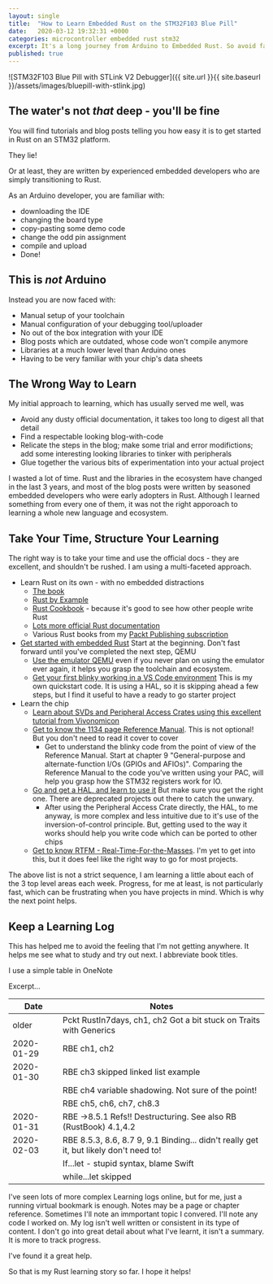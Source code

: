 ```yaml
---
layout: single
title:  "How to Learn Embedded Rust on the STM32F103 Blue Pill"
date:   2020-03-12 19:32:31 +0000
categories: microcontroller embedded rust stm32
excerpt: It's a long journey from Arduino to Embedded Rust. So avoid false starts, and take it slow!
published: true
---
```


![STM32F103 Blue Pill with STLink V2 Debugger]({{ site.url }}{{ site.baseurl }}/assets/images/bluepill-with-stlink.jpg)

## The water's not _that_ deep - you'll be fine

You will find tutorials and blog posts telling you how easy it is to get started in Rust on an STM32 platform.

They lie!

Or at least, they are written by experienced embedded developers who are simply transitioning to Rust.

As an Arduino developer, you are familiar with:

* downloading the IDE
* changing the board type
* copy-pasting some demo code
* change the odd pin assignment
* compile and upload
* Done!

## This is _not_ Arduino

Instead you are now faced with:

* Manual setup of your toolchain
* Manual configuration of your debugging tool/uploader
* No out of the box integration with your IDE
* Blog posts which are outdated, whose code won't compile anymore
* Libraries at a much lower level than Arduino ones
* Having to be very familiar with your chip's data sheets

## The Wrong Way to Learn

My initial approach to learning, which has usually served me well, was

* Avoid any dusty official documentation, it takes too long to digest all that detail
* Find a respectable looking blog-with-code
* Relicate the steps in the blog; make some trial and error modifictions; add some interesting looking libraries to tinker with peripherals
* Glue together the various bits of experimentation into your actual project

I wasted a lot of time.
Rust and the libraries in the ecosystem have changed in the last 3 years, and most of the blog posts were written by seasoned embedded developers who were early adopters in Rust. Although I learned something from every one of them, it was not the right apporoach to learning a whole new language and ecosystem.

## Take Your Time, Structure Your Learning

The right way is to take your time and use the official docs - they are excellent, and shouldn't be rushed.
I am using a multi-faceted approach.

* Learn Rust on its own - with no embedded distractions
  * [The book](https://doc.rust-lang.org/book/)
  * [Rust by Example](https://doc.rust-lang.org/stable/rust-by-example/)
  * [Rust Cookbook](https://rust-lang-nursery.github.io/rust-cookbook/) - because it's good to see how other people write Rust
  * [Lots more official Rust documentation](https://www.rust-lang.org/learn)
  * Various Rust books from my [Packt Publishing subscription](https://www.packtpub.com)
* [Get started with embedded Rust](https://rust-embedded.github.io/book/) Start at the beginning. Don't fast forward until you've completed the next step, QEMU
  * [Use the emulator QEMU](https://rust-embedded.github.io/book/start/qemu.html) even if you never plan on using the emulator ever again, it helps you grasp the toolchain and ecosystem.
  * [Get your first blinky working in a VS Code environment](https://github.com/GregWoods/stm32-01-blink)  This is my own quickstart code. It is using a HAL, so it is skipping ahead a few steps, but I find it useful to have a ready to go starter project
* Learn the chip
  * [Learn about SVDs and Peripheral Access Crates using this excellent tutorial from Vivonomicon](https://vivonomicon.com/2019/05/23/hello-rust-blinking-leds-in-a-new-language/)
  * [Get to know the 1134 page Reference Manual](https://www.st.com/resource/en/reference_manual/cd00171190-stm32f101xx-stm32f102xx-stm32f103xx-stm32f105xx-and-stm32f107xx-advanced-arm-based-32-bit-mcus-stmicroelectronics.pdf). This is not optional! But you don't need to read it cover to cover
    * Get to understand the blinky code from the point of view of the Reference Manual. Start at chapter 9 "General-purpose and alternate-function I/Os (GPIOs and AFIOs)". Comparing the Reference Manual to the code you've written using your PAC, will help you grasp how the STM32 registers work for IO.
  * [Go and get a HAL, and learn to use it](https://github.com/stm32-rs/stm32f1xx-hal) But make sure you get the right one. There are deprecated projects out there to catch the unwary.
    * After using the Peripheral Access Crate directly, the HAL, to me anyway, is more complex and less intuitive due to it's use of the inversion-of-control principle. But, getting used to the way it works should help you write code which can be ported to other chips
  * [Get to know RTFM - Real-Time-For-the-Masses](http://www.rtfm-lang.org/). I'm yet to get into this, but it does feel like the right way to go for most projects.

The above list is not a strict sequence, I am learning a little about each of the 3 top level areas each week.
Progress, for me at least, is not particularly fast, which can be frustrating when you have projects in mind.
Which is why the next point helps.

## Keep a Learning Log

This has helped me to avoid the feeling that I'm not getting anywhere. It helps me see what to study and try out next. I abbreviate book titles.

I use a simple table in OneNote

Excerpt...

| Date       | Notes |
| ---------- | ----- |
| older      | Pckt RustIn7days, ch1, ch2   Got a bit stuck on Traits with Generics |
| 2020-01-29 | RBE ch1, ch2 |
| 2020-01-30 | RBE ch3   skipped linked list example |
|            | RBE ch4   variable shadowing. Not sure of the point! |
|            | RBE ch5, ch6, ch7, ch8.3 |
| 2020-01-31 | RBE ->8.5.1   Refs!! Destructuring. See also RB (RustBook) 4.1,4.2 |
| 2020-02-03 | RBE  8.5.3, 8.6, 8.7 9, 9.1   Binding... didn't really get it, but likely don't need to! |
|            | If...let  - stupid syntax, blame Swift |
|            | while...let skipped |

I've seen lots of more complex Learning logs online, but for me, just a running virtual bookmark is enough.
Notes may be a page or chapter reference. Sometimes I'll note an immportant topic I convered. I'll note any code I worked on.
My log isn't well written or consistent in its type of content.
I don't go into great detail about what I've learnt, it isn't a summary. It is more to track progress.

I've found it a great help.

So that is my Rust learning story so far. I hope it helps!
